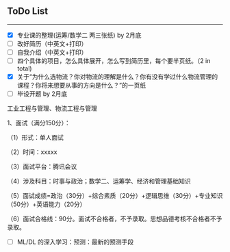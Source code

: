 ## ToDo List


----


- [x] 专业课的整理(运筹/数学二 两三张纸)  by 2月底
- [ ] 改好简历（中英文+打印）
- [ ] 自我介绍（中英文+打印）
- [ ] 四个具体的项目，怎么具体展开，怎么写到简历里，每个要半页纸。（2 in total)
- [x] 关于“为什么选物流？你对物流的理解是什么？你有没有学过什么物流管理的课程？你将来想要从事的方向是什么？”的一页纸
- [ ] 毕设开题 by 2月底

 工业工程与管理、物流工程与管理

 1、面试（满分150分）：                           

 （1）形式：单人面试  

 （2）时间：xxxxx

 （3）面试平台：腾讯会议  

 （4）涉及科目：时事与政治；数学二、运筹学、经济和管理基础知识

 （5）面试成绩=政治（30分）+综合素质（20分）+逻辑思维（30分）+专业知识（50分）+英语能力（20分）

 （6）面试合格线：90分。面试不合格者，不予录取。思想品德考核不合格者不予录取。



- [ ] ML/DL 的深入学习：预测：最新的预测手段